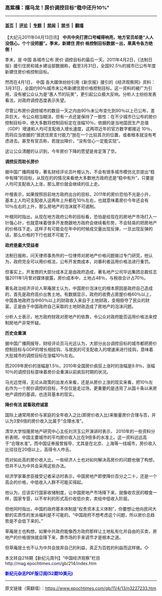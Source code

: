 ### 高紫檀：摆乌龙！房价调控目标“稳中还升10%”

---

#### [首页](../../../..?n3227233) &nbsp;|&nbsp; [评论](../../../../../epoch-comment?n3227233) &nbsp;|&nbsp; [专题](../../../../../epoch-special?n3227233) &nbsp;|&nbsp; [禁闻](../../../../../epoch-news?n3227233) &nbsp;|&nbsp; [禁书](../../../../../books?n3227233) &nbsp;|&nbsp; [翻墙](https://github.com/gfw-breaker/nogfw/blob/master/README.md?n3227233)


<div class="post_content" id="artbody" itemprop="articleBody">
 <!-- article content begin -->
 <p>
  【大纪元2011年04月13日讯】
  <b>
   中共中央打房口号喊得响亮，地方官员却是“人人没信心，个个没把握”。季末，新建住
   <ok href="https://www.epochtimes.com/gb/tag/%E6%88%BF%E4%BB%B7.html">
    房价
   </ok>
   格控制目标数据ㄧ出，果真令各方绝倒！
  </b>
 </p>
 <p>
  季末，是
  <ok href="https://www.epochtimes.com/gb/tag/%E4%B8%AD%E5%9B%BD.html">
   中国
  </ok>
  各城市公布
  <ok href="https://www.epochtimes.com/gb/tag/%E6%88%BF%E4%BB%B7.html">
   房价
  </ok>
  调控目标的最后一天。2011年4月2日，《法制日报》援引住房和城乡建设部数据称，截至3月31日，全国92.5％的城市已公布年度新建住房价格控制目标。
 </p>
 <p>
  然而在4月1日，
  <ok href="https://www.epochtimes.com/gb/tag/%E4%B8%AD%E5%9B%BD.html">
   中国
  </ok>
  各大媒体纷纷引用《新京报》援引的《经济观察网》资料：3月31日，全国约90％城市未公布新建住房价格控制目标。这一资料的被广为引用，没有被公众认为是“愚人节的玩笑”，更引起公众极大反响。分析人士纷纷发表看法，对政府调控态度表示失望。
 </p>
 <p>
  尽管公布房价调控城市的数目一天之内由90％未公布变化到90％以上已公布，差异巨大，令公众相当糊涂，但有一点还是保持了一致性：在不少城市已公布的房价控制目标中，绝大多数将控制目标定在涨幅10％，依据的是当地国民生产总值（GDP）增速和人均可支配收入增长速度，这两项近年的官方数字都接近 10％，而将应当依据的“居民住房支付能力”放在一个比较其次的位置，或者根本就没有考虑进去。甚至有官员称，若提出降价，“没有信心一定能实现”。
 </p>
 <p>
  这让公众清醒的认识到，今年房价下降的愿望是肯定落了空。
 </p>
 <p>
  <b>
   调控反而助长房价
  </b>
 </p>
 <p>
  据中国广播网报导，著名财经评论员叶檀认为，不会有很多城市模仿北京提出“稳中有降”的目标，从现在的的情况来看绝大多数地方政府还是“稳中有升”，只要是人均可支配收入上涨，那么房价就会继续的往上走。
 </p>
 <p>
  叶檀表示，如果按照目前地方政府出台的目标，2011年的房价恐怕不光是小升，基本上人均可支配收入这两年上升都在10％左右，也就意味着房价今年还会有10％左右的上升，那么房地产的泡沫就不可遏制。
 </p>
 <p>
  叶檀同时指出，从现在地方政府公布的目标看，恐怕是给现在的房地产市场打入一针强心针，也就意味着很多开发商跟地方政府会继续看形势，不会轻易的把房地产的价格往下走。这样子有可能会在年中的时候成交量出现反弹，一旦出现反弹的话，那么价格的下行也就不可能了。
 </p>
 <p>
  <b>
   政府是最大受益者
  </b>
 </p>
 <p>
  法制日报称，问天律师事务所的一位律师对房地产价格问题做过专门研究，他认为，政府完全可以用价格法，公布开发商成本，对暴利者运用价格法进行重罚。
 </p>
 <p>
  但事实上，开发商的大部分成本正是由政府造成，著名地产公司华远集团总裁任志强2011年1月曾对媒体披露，房价成本中，土地占48％，与税收合计占70％。
 </p>
 <p>
  著名政治经济评论人草庵居士认为，中国房价泡沫化的根本原因是政府自己造成的，首先是政府高价出售土地。有数据显示，政府的收费占房屋价格60％以上，中国各地政府当中60％以上的财政收入来自于土地财政，变相掠夺了民众的财富。正是由于中国政府自己采取的土地财政造成了房地产的泡沫问题。
 </p>
 <p>
  分析人士表示，地方政府财政对房地产的依靠，令公众对政府能否运用价格法来控制房地产非常怀疑。
 </p>
 <p>
  <b>
   历史会重演
  </b>
 </p>
 <p>
  据中国广播网报导，财经评论员马光远认为，大部分出台调控目标的城市都把房价控制目标与GDP的增长相挂钩、与居民的可支配收入的增速来进行挂钩，意味着大批城市的调控目标在涨幅10％左右。
 </p>
 <p>
  而2009年房价的涨幅是1.5％，2010年全国房价疯狂上涨时的涨幅是9.9％，涨幅10％的调控目标意味着房价会重演以前疯狂时期的状况。
 </p>
 <p>
  马光远觉得，无论从政策的出发点来看，还是从房价上涨的现实来看，把10％左右作为一个房价调控的目标，不仅仅是走过场，更重要的是违背了从国十条以来房地产调控的基调，也违背基本的现实。
 </p>
 <p>
  <b>
   降价有法 就看政府诚意
  </b>
 </p>
 <p>
  国际上通常用房价与家庭的全年收入之比(即房价收入比)来衡量房价合理与否，并认为3至6倍的房价收入比属于“合理水准”。
 </p>
 <p>
  清华大学恒隆房地产研究中心主任刘洪玉公开演讲时表示， 2010年的一些资料分析表明，中国主要城市的平均房价收入比在9倍多的水准上。这一资料远远高于“合理水准”。而中国证券报曾报导，尤其是在北京、上海等一线城市，房价收入比往往在20倍以上，高得令人咋舌。
 </p>
 <p>
  而对如此高的房价收入比，一些经济人士也对如何解决高房价的问题也做了构想，但并不认为中共会采用这些办法。
 </p>
 <p>
  经济学家綦彦臣接受记者采访时表示，中国房地产即使降价百分之二十，还是一个高企的价格，中低收入人群不可能买得起。
 </p>
 <p>
  他认为，应该实行国家收储制度，让中国房地产市场降下来，就像收农民的粮食一样，国家专营，以不牟利的形式高价收低价卖，卖给中低收入阶层。
 </p>
 <p>
  但他同时指出，中国的政府基本体制是“权贵资本主义体制”，你要想让他向民间大额的实质性的发派福利是不可能的。“中国政府不想考虑这个问题，所以房价总趋势是不会低下来的。”
 </p>
 <p>
  草庵居士也构想，如果中共政府能像西方政府那样让土地私有化并自由的买卖，房地产的价格很快就会降下来，靠市场的手来调节才是根本之道。
 </p>
 <p>
  但草庵居士也不认为中共会放弃自己的利益，真正为百姓的利益而这样做。◇
 </p>
 <p>
  本文转自218期【新纪元周刊】“中国经济观察”栏目
  <br/>
  <ok href=" http://mag.epochtimes.com/gb/207/8903.htm " target="_blank">
   http://mag.epochtimes.com/gb/214/index.htm
  </ok>
 </p>
 <p>
  <ok href="http://mag.epochtimes.com/pdfmag/home.html">
   <font color="blue">
    <b>
     新纪元杂志PDF版订阅(52期10美元)
    </b>
   </font>
  </ok>
 </p>
 <!-- article content end -->
 <div id="below_article_ad">
 </div>
</div>


---

原文链接（需翻墙）：https://www.epochtimes.com/gb/11/4/13/n3227233.htm